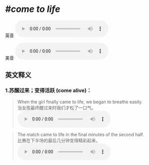 # ***\#come to life*** 
英音
<audio src="./media/come to life1.aac" controls="controls"></audio>

美音
<audio src="./media/come to life2.aac" controls="controls"></audio>



  

英文释义
---
### 1.**苏醒过来；变得活跃 (come alive)：**  

 > When the girl finally came to life, we began to breathe easily.   
 > 当女孩最终醒过来时我们才松了一口气。    
<audio src="./media/life-9.aac" controls="controls"></audio>

 > The match came to life in the final minutes of the second half.  
 > 比赛在下半场的最后几分钟变得精彩起来。    
<audio src="./media/life-10.aac" controls="controls"></audio>


